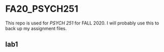 # FA20_PSYCH251
This repo is used for *PSYCH 251* for FALL 2020. I will probably use this to back up my assignment files.

## lab1

